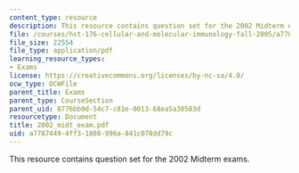```yaml
---
content_type: resource
description: This resource contains question set for the 2002 Midterm exams.
file: /courses/hst-176-cellular-and-molecular-immunology-fall-2005/a77874494ff31808996a841c078dd79c_2002_midt_exam.pdf
file_size: 22554
file_type: application/pdf
learning_resource_types:
- Exams
license: https://creativecommons.org/licenses/by-nc-sa/4.0/
ocw_type: OCWFile
parent_title: Exams
parent_type: CourseSection
parent_uid: 8776bb0d-54c7-c81e-0013-68ea5a30583d
resourcetype: Document
title: 2002_midt_exam.pdf
uid: a7787449-4ff3-1808-996a-841c078dd79c
---
```

This resource contains question set for the 2002 Midterm exams.